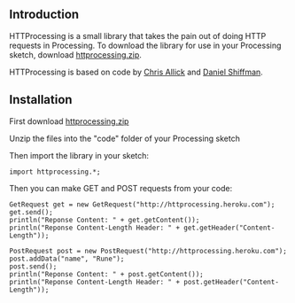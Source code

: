 Introduction
------------

HTTProcessing is a small library that takes the pain out of doing HTTP requests in Processing. To download the library for use in your Processing sketch, download [httprocessing.zip](https://github.com/downloads/runemadsen/HTTProcessing/httprocessing.zip).

HTTProcessing is based on code by [Chris Allick](http://chrisallick.com/) and [Daniel Shiffman](http://www.shiffman.net/).

Installation
------------
First download [httprocessing.zip](https://github.com/downloads/runemadsen/HTTProcessing/httprocessing.zip)

Unzip the files into the "code" folder of your Processing sketch

Then import the library in your sketch:
    
    import httprocessing.*;

Then you can make GET and POST requests from your code:

    GetRequest get = new GetRequest("http://httprocessing.heroku.com");
    get.send();
    println("Reponse Content: " + get.getContent());
    println("Reponse Content-Length Header: " + get.getHeader("Content-Length"));
    
    PostRequest post = new PostRequest("http://httprocessing.heroku.com");
    post.addData("name", "Rune");
    post.send();
    println("Reponse Content: " + post.getContent());
    println("Reponse Content-Length Header: " + post.getHeader("Content-Length"));
